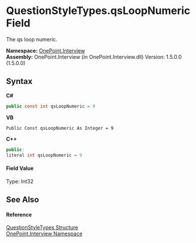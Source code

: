 # QuestionStyleTypes.qsLoopNumeric Field
 

The qs loop numeric.

**Namespace:**&nbsp;<a href="N_OnePoint_Interview">OnePoint.Interview</a><br />**Assembly:**&nbsp;OnePoint.Interview (in OnePoint.Interview.dll) Version: 1.5.0.0 (1.5.0.0)

## Syntax

**C#**<br />
``` C#
public const int qsLoopNumeric = 9
```

**VB**<br />
``` VB
Public Const qsLoopNumeric As Integer = 9
```

**C++**<br />
``` C++
public:
literal int qsLoopNumeric = 9
```


#### Field Value
Type: Int32

## See Also


#### Reference
<a href="T_OnePoint_Interview_QuestionStyleTypes">QuestionStyleTypes Structure</a><br /><a href="N_OnePoint_Interview">OnePoint.Interview Namespace</a><br />